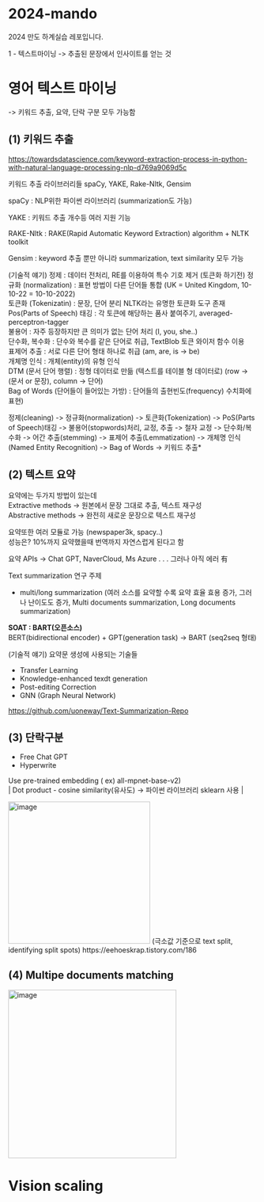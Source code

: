 # 2024-mando
2024 만도 하계실습 레포입니다. 


1 - 텍스트마이닝
-> 추출된 문장에서 인사이트를 얻는 것

# 영어 텍스트 마이닝 
-> 키워드 추출, 요약, 단락 구분 모두 가능함

##   (1) 키워드 추출
https://towardsdatascience.com/keyword-extraction-process-in-python-with-natural-language-processing-nlp-d769a9069d5c

키워드 추출 라이브러리들
spaCy, YAKE, Rake-Nltk, Gensim

spaCy : NLP위한 파이썬 라이브러리 (summarization도 가능)

YAKE : 키워드 추출 개수등 여러 지원 기능

RAKE-Nltk : RAKE(Rapid Automatic Keyword Extraction) algorithm + NLTK toolkit

Gensim : keyword 추출 뿐만 아니라 summarization, text similarity 모두 가능 

(기술적 얘기)
정제 : 데이터 전처리, RE를 이용하여 특수 기호 제거 (토큰화 하기전)
정규화 (normalization) : 표현 방법이 다른 단어들 통합 (UK = United Kingdom, 10-10-22 = 10-10-2022)  
토큰화 (Tokenizatin) : 문장, 단어 분리 NLTK라는 유명한 토큰화 도구 존재  
Pos(Parts of Speech) 태깅 : 각 토큰에 해당하는 품사 붙여주기, averaged-perceptron-tagger   
불용어 : 자주 등장하지만 큰 의미가 없는 단어 처리 (I, you, she..)  
단수화, 복수화 : 단수와 복수를 같은 단어로 취급, TextBlob 토큰 와이저 함수 이용  
표제어 추출 : 서로 다른 단어 형태 하나로 취급 (am, are, is -> be)  
개체명 인식 : 개체(entity)의 유형 인식    
DTM (문서 단어 행렬) : 정형 데이터로 만듦  (텍스트를 테이블 형 데이터로) (row -> (문서 or 문장), column -> 단어)  
Bag of Words (단어들이 들어있는 가방) : 단어들의 출현빈도(frequency) 수치화에 표현)    

정제(cleaning) -> 정규화(normalization) -> 토큰화(Tokenization) -> PoS(Parts of Speech)태깅 -> 불용어(stopwords)처리, 교정, 추출 -> 철자 교정 -> 단수화/복수화
-> 어간 추출(stemming) -> 표제어 추출(Lemmatization) -> 개체명 인식(Named Entity Recognition) -> Bag of Words -> 키워드 추출*


##   (2) 텍스트 요약
요약에는 두가지 방법이 있는데  
Extractive methods -> 원본에서 문장 그대로 추출, 텍스트 재구성  
Abstractive methods -> 완전히 새로운 문장으로 텍스트 재구성  

요약또한 여러 모듈로 가능 (newspaper3k, spacy..)  
성능은? 10%까지 요약했을때 번역까지 자연스럽게 된다고 함 

요약 APIs -> Chat GPT, NaverCloud, Ms Azure . . . 그러나 아직 에러 有  

Text summarization 연구 주제
 - multi/long summarization (여러 소스를 요약할 수록 요약 효율 효용 증가, 그러나 난이도도 증가, Multi documents summarization, Long documents summarization)

**SOAT : BART(오픈소스)**  
BERT(bidirectional encoder) + GPT(generation task) -> BART (seq2seq 형태) 

(기술적 얘기)
요약문 생성에 사용되는 기술들
- Transfer Learning
- Knowledge-enhanced texdt generation
- Post-editing Correction
- GNN (Graph Neural Network)
  
https://github.com/uoneway/Text-Summarization-Repo

##   (3) 단락구분
- Free Chat GPT  
- Hyperwrite

Use pre-trained embedding ( ex) all-mpnet-base-v2)  
                       |
Dot product - cosine similarity(유사도) -> 파이썬 라이브러리 sklearn 사용
                       |
                       
 <img width="287" alt="image" src="https://github.com/Snowor1d/2024-mando/assets/96639889/c8a68a3c-a018-459c-8430-ce222c301948">  
 (극소값 기준으로 text split, identifying split spots)  
 https://eehoeskrap.tistory.com/186

##   (4) Multipe documents matching
 <img width="340" alt="image" src="https://github.com/Snowor1d/2024-mando/assets/96639889/68754d08-53b3-4b73-83cd-9d8ddfaf0578">  


# Vision scaling




                   


  


